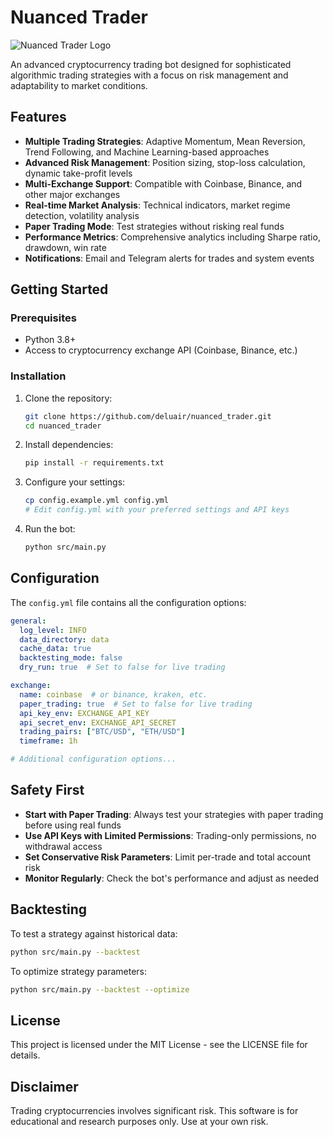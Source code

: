 # Nuanced Trader

![Nuanced Trader Logo](assets/images/logo.png)

An advanced cryptocurrency trading bot designed for sophisticated algorithmic trading strategies with a focus on risk management and adaptability to market conditions.

## Features

- **Multiple Trading Strategies**: Adaptive Momentum, Mean Reversion, Trend Following, and Machine Learning-based approaches
- **Advanced Risk Management**: Position sizing, stop-loss calculation, dynamic take-profit levels
- **Multi-Exchange Support**: Compatible with Coinbase, Binance, and other major exchanges
- **Real-time Market Analysis**: Technical indicators, market regime detection, volatility analysis
- **Paper Trading Mode**: Test strategies without risking real funds
- **Performance Metrics**: Comprehensive analytics including Sharpe ratio, drawdown, win rate
- **Notifications**: Email and Telegram alerts for trades and system events

## Getting Started

### Prerequisites

- Python 3.8+
- Access to cryptocurrency exchange API (Coinbase, Binance, etc.)

### Installation

1. Clone the repository:
   ```bash
   git clone https://github.com/deluair/nuanced_trader.git
   cd nuanced_trader
   ```

2. Install dependencies:
   ```bash
   pip install -r requirements.txt
   ```

3. Configure your settings:
   ```bash
   cp config.example.yml config.yml
   # Edit config.yml with your preferred settings and API keys
   ```

4. Run the bot:
   ```bash
   python src/main.py
   ```

## Configuration

The `config.yml` file contains all the configuration options:

```yaml
general:
  log_level: INFO
  data_directory: data
  cache_data: true
  backtesting_mode: false
  dry_run: true  # Set to false for live trading

exchange:
  name: coinbase  # or binance, kraken, etc.
  paper_trading: true  # Set to false for live trading
  api_key_env: EXCHANGE_API_KEY
  api_secret_env: EXCHANGE_API_SECRET
  trading_pairs: ["BTC/USD", "ETH/USD"]
  timeframe: 1h

# Additional configuration options...
```

## Safety First

- **Start with Paper Trading**: Always test your strategies with paper trading before using real funds
- **Use API Keys with Limited Permissions**: Trading-only permissions, no withdrawal access
- **Set Conservative Risk Parameters**: Limit per-trade and total account risk
- **Monitor Regularly**: Check the bot's performance and adjust as needed

## Backtesting

To test a strategy against historical data:

```bash
python src/main.py --backtest
```

To optimize strategy parameters:

```bash
python src/main.py --backtest --optimize
```

## License

This project is licensed under the MIT License - see the LICENSE file for details.

## Disclaimer

Trading cryptocurrencies involves significant risk. This software is for educational and research purposes only. Use at your own risk. 